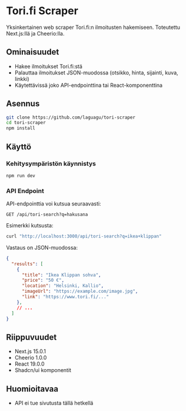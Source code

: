 # Tori.fi Scraper

Yksinkertainen web scraper Tori.fi:n ilmoitusten hakemiseen. Toteutettu Next.js:llä ja Cheerio:lla.

## Ominaisuudet

- Hakee ilmoitukset Tori.fi:stä
- Palauttaa ilmoitukset JSON-muodossa (otsikko, hinta, sijainti, kuva, linkki)
- Käytettävissä joko API-endpointtina tai React-komponenttina

## Asennus

```bash
git clone https://github.com/laguagu/tori-scraper
cd tori-scraper
npm install
```

## Käyttö

### Kehitysympäristön käynnistys

```bash
npm run dev
```

### API Endpoint

API-endpointtia voi kutsua seuraavasti:

```
GET /api/tori-search?q=hakusana
```

Esimerkki kutsusta:
```bash
curl "http://localhost:3000/api/tori-search?q=ikea+klippan"
```

Vastaus on JSON-muodossa:
```json
{
  "results": [
    {
      "title": "Ikea Klippan sohva",
      "price": "50 €",
      "location": "Helsinki, Kallio",
      "imageUrl": "https://example.com/image.jpg",
      "link": "https://www.tori.fi/..."
    },
    // ...
  ]
}
```

## Riippuvuudet

- Next.js 15.0.1
- Cheerio 1.0.0
- React 19.0.0
- Shadcn/ui komponentit

## Huomioitavaa

- API ei tue sivutusta tällä hetkellä

